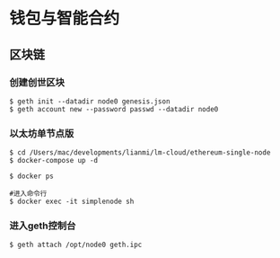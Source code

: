 # 钱包与智能合约

##  区块链

### 创建创世区块
```
$ geth init --datadir node0 genesis.json
$ geth account new --password passwd --datadir node0
```

### 以太坊单节点版
```
$ cd /Users/mac/developments/lianmi/lm-cloud/ethereum-single-node
$ docker-compose up -d

$ docker ps

#进入命令行
$ docker exec -it simplenode sh

```


### 进入geth控制台
```
$ geth attach /opt/node0 geth.ipc
```